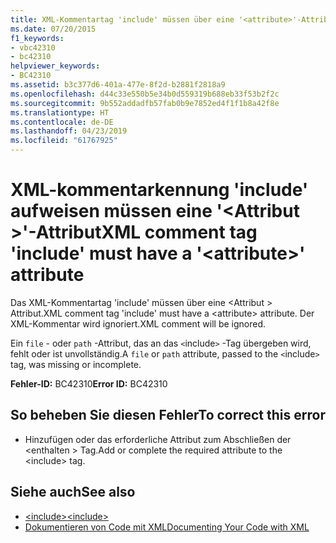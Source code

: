 ```yaml
---
title: XML-Kommentartag 'include' müssen über eine '<attribute>'-Attribut
ms.date: 07/20/2015
f1_keywords:
- vbc42310
- bc42310
helpviewer_keywords:
- BC42310
ms.assetid: b3c377d6-401a-477e-8f2d-b2881f2818a9
ms.openlocfilehash: d44c33e550b5e34b0d559319b688eb33f53b2f2c
ms.sourcegitcommit: 9b552addadfb57fab0b9e7852ed4f1f1b8a42f8e
ms.translationtype: HT
ms.contentlocale: de-DE
ms.lasthandoff: 04/23/2019
ms.locfileid: "61767925"
---
```

# <a name="xml-comment-tag-include-must-have-a-attribute-attribute"></a><span data-ttu-id="3dd10-102">XML-kommentarkennung 'include' aufweisen müssen eine '\<Attribut >'-Attribut</span><span class="sxs-lookup"><span data-stu-id="3dd10-102">XML comment tag 'include' must have a '\<attribute>' attribute</span></span>
<span data-ttu-id="3dd10-103">Das XML-Kommentartag 'include' müssen über eine \<Attribut > Attribut.</span><span class="sxs-lookup"><span data-stu-id="3dd10-103">XML comment tag 'include' must have a \<attribute> attribute.</span></span> <span data-ttu-id="3dd10-104">Der XML-Kommentar wird ignoriert.</span><span class="sxs-lookup"><span data-stu-id="3dd10-104">XML comment will be ignored.</span></span>  
  
 <span data-ttu-id="3dd10-105">Ein `file` - oder `path` -Attribut, das an das `<`include`>` -Tag übergeben wird, fehlt oder ist unvollständig.</span><span class="sxs-lookup"><span data-stu-id="3dd10-105">A `file` or `path` attribute, passed to the `<`include`>` tag, was missing or incomplete.</span></span>  
  
 <span data-ttu-id="3dd10-106">**Fehler-ID:** BC42310</span><span class="sxs-lookup"><span data-stu-id="3dd10-106">**Error ID:** BC42310</span></span>  
  
## <a name="to-correct-this-error"></a><span data-ttu-id="3dd10-107">So beheben Sie diesen Fehler</span><span class="sxs-lookup"><span data-stu-id="3dd10-107">To correct this error</span></span>  
  
- <span data-ttu-id="3dd10-108">Hinzufügen oder das erforderliche Attribut zum Abschließen der \<enthalten > Tag.</span><span class="sxs-lookup"><span data-stu-id="3dd10-108">Add or complete the required attribute to the \<include> tag.</span></span>  
  
## <a name="see-also"></a><span data-ttu-id="3dd10-109">Siehe auch</span><span class="sxs-lookup"><span data-stu-id="3dd10-109">See also</span></span>

- [<span data-ttu-id="3dd10-110">\<include></span><span class="sxs-lookup"><span data-stu-id="3dd10-110">\<include></span></span>](../../visual-basic/language-reference/xmldoc/include.md)
- [<span data-ttu-id="3dd10-111">Dokumentieren von Code mit XML</span><span class="sxs-lookup"><span data-stu-id="3dd10-111">Documenting Your Code with XML</span></span>](../../visual-basic/programming-guide/program-structure/documenting-your-code-with-xml.md)
